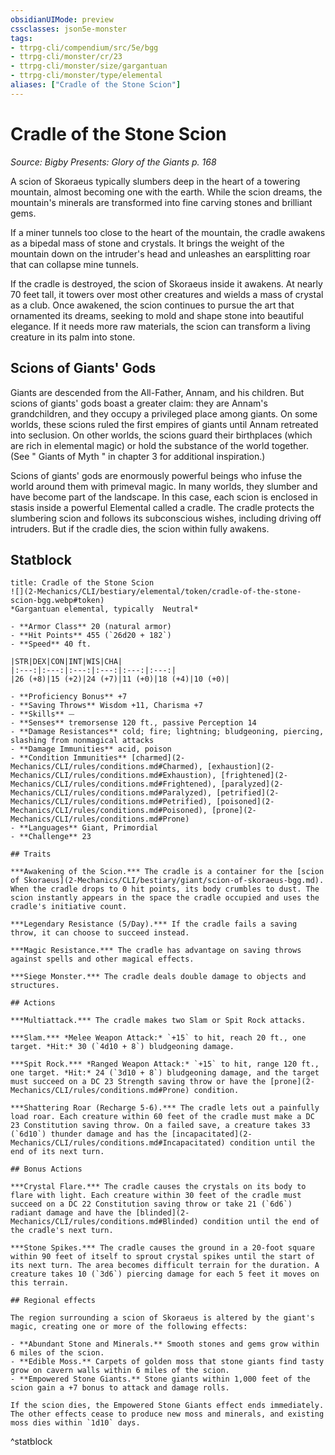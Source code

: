 ```yaml
---
obsidianUIMode: preview
cssclasses: json5e-monster
tags:
- ttrpg-cli/compendium/src/5e/bgg
- ttrpg-cli/monster/cr/23
- ttrpg-cli/monster/size/gargantuan
- ttrpg-cli/monster/type/elemental
aliases: ["Cradle of the Stone Scion"]
---
```

# Cradle of the Stone Scion
*Source: Bigby Presents: Glory of the Giants p. 168*  


A scion of Skoraeus typically slumbers deep in the heart of a towering mountain, almost becoming one with the earth. While the scion dreams, the mountain's minerals are transformed into fine carving stones and brilliant gems.

If a miner tunnels too close to the heart of the mountain, the cradle awakens as a bipedal mass of stone and crystals. It brings the weight of the mountain down on the intruder's head and unleashes an earsplitting roar that can collapse mine tunnels.

If the cradle is destroyed, the scion of Skoraeus inside it awakens. At nearly 70 feet tall, it towers over most other creatures and wields a mass of crystal as a club. Once awakened, the scion continues to pursue the art that ornamented its dreams, seeking to mold and shape stone into beautiful elegance. If it needs more raw materials, the scion can transform a living creature in its palm into stone.

## Scions of Giants' Gods

Giants are descended from the All-Father, Annam, and his children. But scions of giants' gods boast a greater claim: they are Annam's grandchildren, and they occupy a privileged place among giants. On some worlds, these scions ruled the first empires of giants until Annam retreated into seclusion. On other worlds, the scions guard their birthplaces (which are rich in elemental magic) or hold the substance of the world together. (See " Giants of Myth " in chapter 3 for additional inspiration.)

Scions of giants' gods are enormously powerful beings who infuse the world around them with primeval magic. In many worlds, they slumber and have become part of the landscape. In this case, each scion is enclosed in stasis inside a powerful Elemental called a cradle. The cradle protects the slumbering scion and follows its subconscious wishes, including driving off intruders. But if the cradle dies, the scion within fully awakens.

## Statblock

```ad-statblock
title: Cradle of the Stone Scion
![](2-Mechanics/CLI/bestiary/elemental/token/cradle-of-the-stone-scion-bgg.webp#token)
*Gargantuan elemental, typically  Neutral*

- **Armor Class** 20 (natural armor)
- **Hit Points** 455 (`26d20 + 182`) 
- **Speed** 40 ft.

|STR|DEX|CON|INT|WIS|CHA|
|:---:|:---:|:---:|:---:|:---:|:---:|
|26 (+8)|15 (+2)|24 (+7)|11 (+0)|18 (+4)|10 (+0)|

- **Proficiency Bonus** +7
- **Saving Throws** Wisdom +11, Charisma +7
- **Skills** ⏤
- **Senses** tremorsense 120 ft., passive Perception 14
- **Damage Resistances** cold; fire; lightning; bludgeoning, piercing, slashing from nonmagical attacks
- **Damage Immunities** acid, poison
- **Condition Immunities** [charmed](2-Mechanics/CLI/rules/conditions.md#Charmed), [exhaustion](2-Mechanics/CLI/rules/conditions.md#Exhaustion), [frightened](2-Mechanics/CLI/rules/conditions.md#Frightened), [paralyzed](2-Mechanics/CLI/rules/conditions.md#Paralyzed), [petrified](2-Mechanics/CLI/rules/conditions.md#Petrified), [poisoned](2-Mechanics/CLI/rules/conditions.md#Poisoned), [prone](2-Mechanics/CLI/rules/conditions.md#Prone)
- **Languages** Giant, Primordial
- **Challenge** 23

## Traits

***Awakening of the Scion.*** The cradle is a container for the [scion of Skoraeus](2-Mechanics/CLI/bestiary/giant/scion-of-skoraeus-bgg.md). When the cradle drops to 0 hit points, its body crumbles to dust. The scion instantly appears in the space the cradle occupied and uses the cradle's initiative count.

***Legendary Resistance (5/Day).*** If the cradle fails a saving throw, it can choose to succeed instead.

***Magic Resistance.*** The cradle has advantage on saving throws against spells and other magical effects.

***Siege Monster.*** The cradle deals double damage to objects and structures.

## Actions

***Multiattack.*** The cradle makes two Slam or Spit Rock attacks.

***Slam.*** *Melee Weapon Attack:* `+15` to hit, reach 20 ft., one target. *Hit:* 30 (`4d10 + 8`) bludgeoning damage.

***Spit Rock.*** *Ranged Weapon Attack:* `+15` to hit, range 120 ft., one target. *Hit:* 24 (`3d10 + 8`) bludgeoning damage, and the target must succeed on a DC 23 Strength saving throw or have the [prone](2-Mechanics/CLI/rules/conditions.md#Prone) condition.

***Shattering Roar (Recharge 5-6).*** The cradle lets out a painfully load roar. Each creature within 60 feet of the cradle must make a DC 23 Constitution saving throw. On a failed save, a creature takes 33 (`6d10`) thunder damage and has the [incapacitated](2-Mechanics/CLI/rules/conditions.md#Incapacitated) condition until the end of its next turn.

## Bonus Actions

***Crystal Flare.*** The cradle causes the crystals on its body to flare with light. Each creature within 30 feet of the cradle must succeed on a DC 22 Constitution saving throw or take 21 (`6d6`) radiant damage and have the [blinded](2-Mechanics/CLI/rules/conditions.md#Blinded) condition until the end of the cradle's next turn.

***Stone Spikes.*** The cradle causes the ground in a 20-foot square within 90 feet of itself to sprout crystal spikes until the start of its next turn. The area becomes difficult terrain for the duration. A creature takes 10 (`3d6`) piercing damage for each 5 feet it moves on this terrain.

## Regional effects

The region surrounding a scion of Skoraeus is altered by the giant's magic, creating one or more of the following effects:

- **Abundant Stone and Minerals.** Smooth stones and gems grow within 6 miles of the scion.  
- **Edible Moss.** Carpets of golden moss that stone giants find tasty grow on cavern walls within 6 miles of the scion.  
- **Empowered Stone Giants.** Stone giants within 1,000 feet of the scion gain a +7 bonus to attack and damage rolls.  

If the scion dies, the Empowered Stone Giants effect ends immediately. The other effects cease to produce new moss and minerals, and existing moss dies within `1d10` days.
```
^statblock